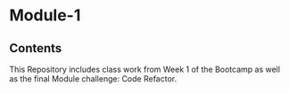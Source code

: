 # Module-1

## Contents

This Repository includes class work from Week 1 of the Bootcamp as well as the final Module challenge: Code Refactor.
